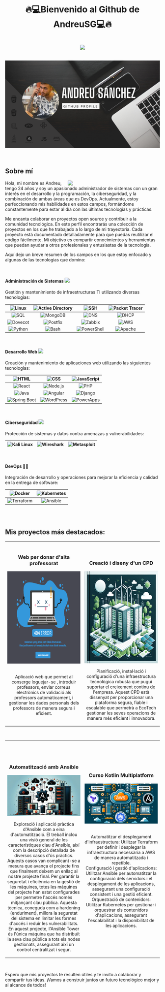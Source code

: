 # <p align="center">🔥💻Bienvenido al Github de AndreuSG💻🔥 <br><div align = "center"><img src=https://media.giphy.com/media/4tSHBpzJw7R3rrKUeo/giphy.gif width = 70></div></p> 

![Banner](./andreuBanner.png)

<br>

## Sobre mí

<picture> <img align="right" src="https://github.com/7oSkaaa/7oSkaaa/blob/main/Images/Right_Side.gif?raw=true" width = 300px></picture>

Hola, mi nombre es Andreu, tengo 24 años y soy un apasionado administrador de sistemas con un gran interés en el desarrollo y la programación, la ciberseguridad, y la combinación de ambas áreas que es DevOps. Actualmente, estoy perfeccionando mis habilidades en estos campos, formándome constantemente para estar al día con las últimas tecnologías y prácticas.

Me encanta colaborar en proyectos open source y contribuir a la comunidad tecnológica. En este perfil encontrarás una colección de proyectos en los que he trabajado a lo largo de mi trayectoria. Cada proyecto está documentado detalladamente para que puedas reutilizar el código fácilmente. Mi objetivo es compartir conocimientos y herramientas que puedan ayudar a otros profesionales y entusiastas de la tecnología.

Aquí dejo un breve resumen de los campos en los que estoy enfocado y algunas de las tecnologias que domino:

<br>

#### Administración de Sistemas <img src="https://github.com/7oSkaaa/7oSkaaa/raw/main/Images/Front_End.gif?raw=true" width=30>
Gestión y mantenimiento de infraestructuras TI utilizando diversas tecnologías:

| ![Linux](https://img.shields.io/badge/Linux-FCC624?style=flat-square&logo=linux&logoColor=black) | ![Active Directory](https://img.shields.io/badge/Active%20Directory-003DFF?style=flat-square&logo=microsoft&logoColor=white) | ![SSH](https://img.shields.io/badge/SSH-008000?style=flat-square&logo=gnu-bash&logoColor=white) | ![Packet Tracer](https://img.shields.io/badge/Packet%20Tracer-0096D6?style=flat-square&logo=cisco&logoColor=white) |
| :---: | :---: | :---: | :---: |
| ![SQL](https://img.shields.io/badge/SQL-4479A1?style=flat-square&logo=sql&logoColor=white) | ![MongoDB](https://img.shields.io/badge/MongoDB-47A248?style=flat-square&logo=mongodb&logoColor=white) | ![DNS](https://img.shields.io/badge/DNS-0298D0?style=flat-square&logo=google&logoColor=white) | ![DHCP](https://img.shields.io/badge/DHCP-00457C?style=flat-square&logo=cisco&logoColor=white) |
| ![Dovecot](https://img.shields.io/badge/Dovecot-003F87?style=flat-square&logo=dovecot&logoColor=white) | ![Postfix](https://img.shields.io/badge/Postfix-0081CB?style=flat-square&logo=postfix&logoColor=white) | ![Zabbix](https://img.shields.io/badge/Zabbix-DC382D?style=flat-square&logo=zabbix&logoColor=white) | ![AWS](https://img.shields.io/badge/AWS-232F3E?style=flat-square&logo=amazon-aws&logoColor=white) |
| ![Python](https://img.shields.io/badge/Python-3776AB?style=flat-square&logo=python&logoColor=white) | ![Bash](https://img.shields.io/badge/Bash-4EAA25?style=flat-square&logo=gnu-bash&logoColor=white) | ![PowerShell](https://img.shields.io/badge/PowerShell-5391FE?style=flat-square&logo=powershell&logoColor=white) | ![Apache](https://img.shields.io/badge/Apache-CA2136?style=flat-square&logo=apache&logoColor=white) |

<br>

#### Desarrollo Web <img src="https://camo.githubusercontent.com/94b33bd991f6c3135af747bdf27361be43e797c0fce678b62ed5aef57e9d8bd7/68747470733a2f2f6d65646961322e67697068792e636f6d2f6d656469612f51737347456d706b79454f684243623765312f67697068792e6769663f6369643d656366303565343761306e336769316266716e74716d6f62386739616964316f796a327772336473336d67373030626c267269643d67697068792e676966" width = 20>
Creación y mantenimiento de aplicaciones web utilizando las siguientes tecnologías:

| ![HTML](https://img.shields.io/badge/HTML5-E34F26?style=flat-square&logo=html5&logoColor=white) | ![CSS](https://img.shields.io/badge/CSS3-1572B6?style=flat-square&logo=css3&logoColor=white) | ![JavaScript](https://img.shields.io/badge/JavaScript-F7DF1E?style=flat-square&logo=javascript&logoColor=black) |
| :---: | :---: | :---: |
| ![React](https://img.shields.io/badge/React-61DAFB?style=flat-square&logo=react&logoColor=black) | ![Node.js](https://img.shields.io/badge/Node.js-339933?style=flat-square&logo=node-dot-js&logoColor=white) | ![PHP](https://img.shields.io/badge/PHP-777BB4?style=flat-square&logo=php&logoColor=white) |
| ![Java](https://img.shields.io/badge/Java-007396?style=flat-square&logo=java&logoColor=white) | ![Angular](https://img.shields.io/badge/Angular-DD0031?style=flat-square&logo=angular&logoColor=white) | ![Django](https://img.shields.io/badge/Django-092E20?style=flat-square&logo=django&logoColor=white) |
| ![Spring Boot](https://img.shields.io/badge/Spring%20Boot-6DB33F?style=flat-square&logo=spring-boot&logoColor=white) | ![WordPress](https://img.shields.io/badge/WordPress-21759B?style=flat-square&logo=wordpress&logoColor=white) | ![PowerApps](https://img.shields.io/badge/PowerApps-742774?style=flat-square&logo=powerapps&logoColor=white) |

<br>

#### Ciberseguridad <img src="https://github.com/7oSkaaa/7oSkaaa/raw/main/Images/about_me.gif?raw=true" width = 30>
Protección de sistemas y datos contra amenazas y vulnerabilidades:

| ![Kali Linux](https://img.shields.io/badge/Kali%20Linux-557C94?style=flat-square&logo=kali-linux&logoColor=white) | ![Wireshark](https://img.shields.io/badge/Wireshark-1679A7?style=flat-square&logo=wireshark&logoColor=white) | ![Metasploit](https://img.shields.io/badge/Metasploit-236B8E?style=flat-square&logo=metasploit&logoColor=white) |
| :---: | :---: | :---: |

<br>

#### DevOps 👨‍💻 
Integración de desarrollo y operaciones para mejorar la eficiencia y calidad en la entrega de software:

| ![Docker](https://img.shields.io/badge/Docker-2496ED?style=flat-square&logo=docker&logoColor=white) | ![Kubernetes](https://img.shields.io/badge/Kubernetes-326CE5?style=flat-square&logo=kubernetes&logoColor=white) |
| :---: | :---: |
| ![Terraform](https://img.shields.io/badge/Terraform-623CE4?style=flat-square&logo=terraform&logoColor=white) | ![Ansible](https://img.shields.io/badge/Ansible-EE0000?style=flat-square&logo=ansible&logoColor=white) |

<br><br>

## Mis proyectos más destacados:

<table>
<tr>
<td width="50%">
<h3 align="center">Web per donar d'alta professorat</h3>
<div align="center">
<a href="https://github.com/AndreuSG/WebDev-Projects/tree/main/--AltaProfessorat--" target="_blank"><img src="./.Images/404Error.png" width="400" height="300" alt="Web per donar d'alta professorat"></a>
<br>
<br>
<p>Aplicació web que permet al conserge loguejar-se , introduir professors, enviar correus electrònics de validació als professors automàticament, i gestionar les dades personals dels professors de manera segura i eficient.</p>
</div>
                                                                                      
</td>

<td width="50%">
<br>
<br>
<h3 align="center">Creació i diseny d'un CPD</h3>
<div align="center">                                       
<a href="https://github.com/AndreuSG/Sysadmin-Projects/tree/main/--Creacio-CPD-Catala--" target="_blank"><img src="./.Images/portadaCPD.png" width="400" height="300" alt="Diseny d'un CPD"></a>
</p>Planificació, instal·lació i configuració d'una infraestructura tecnològica robusta que pugui suportar el creixement continu de l'empresa. Aquest CPD està dissenyat per proporcionar una plataforma segura, fiable i escalable que permetrà a EcoTech gestionar les seves operacions de manera més eficient i innovadora.</p>
</div>                                                             
</table>                                                                                 
</div>
<br>

<table>

<tr>
<td width="50%">

<br>
<br>
<br>


<h3 align="center">Automatització amb Ansible</h3>
<div align="center">
<a href="https://github.com/AndreuSG/DevOps-Projects/tree/main/--Ansible--" target="_blank"><img src="./.Images/portada.png" width="400" alt="Ansible"></a>

<br>

<p>Exploració i aplicació pràctica d'Ansible com a eina d'automatització. El treball inclou una visió general de les característiques clau d'Ansible, així com la descripció detallada de diversos casos d'ús pràctics. Aquests casos van complicant-se a mesura que avança el projecte fins que finalment deixem un enllaç al nostre projecte final. Per garantir la seguretat i eficiència en la gestió de les màquines, totes les màquines del projecte han estat configurades per permetre l'accés només mitjançant clau pública. Aquesta tècnica, coneguda com a hardening (enduriment), millora la seguretat del sistema en limitar les formes d'accés i reduir les vulnerabilitats. En aquest projecte, l'Ansible Tower és l'única màquina que ha distribuït la seva clau pública a tots els nodes gestionats, assegurant així un control centralitzat i segur.</p>
</div>
                                                                                      
</td>       

<td width="50%">
<h3 align="center">Curso Kotlin Multiplatform</h3>
<div align="center">
<a href="https://github.com/ArisGuimera/Curso-Kotlin-Multiplatform" target="_blank"><img src="./.Images/portadaATAK.png" width="400"></a>

<br>

<br>

<p>
    Automatitzar el desplegament d'infraestructura: Utilitzar Terraform per definir i desplegar la infraestructura necessària a AWS de manera automatitzada i repetible. <br>
    Configuració i gestió d'aplicacions: Utilitzar Ansible per automatitzar la configuració dels servidors i el desplegament de les aplicacions, assegurant una configuració consistent i una gestió eficient.
    <br>
    Orquestració de contenidors: Utilitzar Kubernetes per gestionar i orquestrar els contenidors d'aplicacions, assegurant l'escalabilitat i la disponibilitat de les aplicacions.
</p>
</div>
                                                                                      
</td>  
</table>                                                                                 
</div>
<br>



Espero que mis proyectos te resulten útiles y te invito a colaborar y compartir tus ideas. ¡Vamos a construir juntos un futuro tecnológico mejor y al alcance de todos! 

